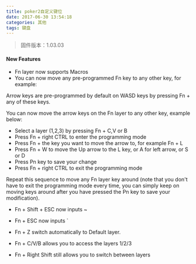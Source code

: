 ```yaml
---
title: poker2自定义键位
date: 2017-06-30 13:54:18
categories: 其他
tags: 键盘
---
```


> 固件版本：1.03.03

#### New Features

- Fn layer now supports Macros
- You can now move any pre-programmed Fn key to any other key, for example:

Arrow keys are pre-programmed by default on WASD keys by pressing Fn + any of these keys.

You can now move the arrow keys on the Fn layer to any other key, example below:

<!-- more -->

- Select a layer (1,2,3) by pressing Fn + C,V or B
- Press Fn + right CTRL to enter the programming mode
- Press Fn + the key you want to move the arrow to, for example Fn + L
- Press Fn + W to move the Up arrow to the L key, or A for left arrow, or S or D
- Press Pn key to save your change
- Press Fn + right CTRL to exit the programming mode

Repeat this sequence to move any Fn layer key around (note that you don't have to exit the programming mode every time, you can simply keep on moving keys around after you have pressed the Pn key to save your modification).

- Fn + Shift + ESC now inputs ~
- Fn + ESC now inputs `

- Fn + Z switch automatically to Default layer.
- Fn + C/V/B allows you to access the layers 1/2/3
- Fn + Right Shift still allows you to switch between layers
